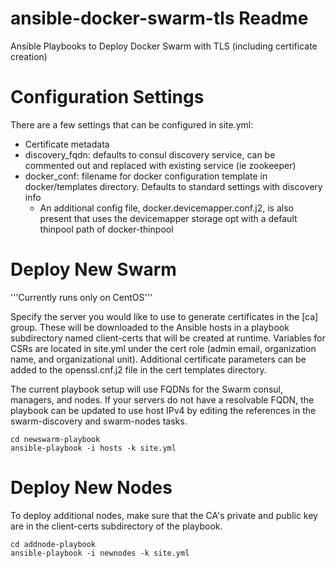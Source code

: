 # ansible-docker-swarm-tls Readme
Ansible Playbooks to Deploy Docker Swarm with TLS (including certificate creation)

# Configuration Settings

There are a few settings that can be configured in site.yml:
* Certificate metadata
* discovery_fqdn: defaults to consul discovery service, can be commented out and replaced with existing service (ie zookeeper)
* docker_conf: filename for docker configuration template in docker/templates directory. Defaults to standard settings with discovery info
	* An additional config file, docker.devicemapper.conf.j2, is also present that uses the devicemapper storage opt with a default thinpool path of docker-thinpool

# Deploy New Swarm

'''Currently runs only on CentOS'''

Specify the server you would like to use to generate certificates in the [ca] group. These will be downloaded to the Ansible hosts in a playbook subdirectory named client-certs that will be created at runtime. Variables for CSRs are located in site.yml under the cert role (admin email, organization name, and organizational unit). Additional certificate parameters can be added to the openssl.cnf.j2 file in the cert templates directory.

The current playbook setup will use FQDNs for the Swarm consul, managers, and nodes. If your servers do not have a resolvable FQDN, the playbook can be updated to use host IPv4 by editing the references in the swarm-discovery and swarm-nodes tasks.

```shell
cd newswarm-playbook
ansible-playbook -i hosts -k site.yml
```

# Deploy New Nodes

To deploy additional nodes, make sure that the CA's private and public key are in the client-certs subdirectory of the playbook.

```shell
cd addnode-playbook
ansible-playbook -i newnodes -k site.yml
```